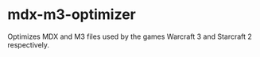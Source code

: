 mdx-m3-optimizer
================

Optimizes MDX and M3 files used by the games Warcraft 3 and Starcraft 2 respectively.